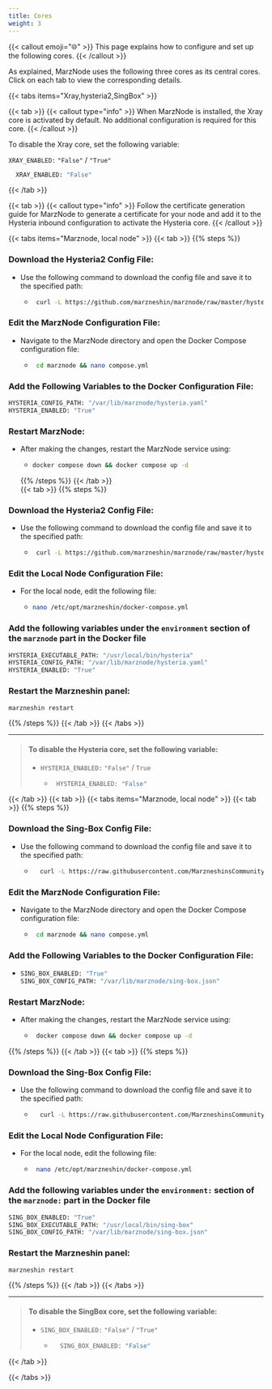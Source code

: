 ```yaml
---
title: Cores
weight: 3
---
```

{{< callout emoji="🌐" >}}
This page explains how to configure and set up the following cores.
{{< /callout >}}


As explained, MarzNode uses the following three cores as its central cores.
Click on each tab to view the corresponding details.


{{< tabs items="Xray,hysteria2,SingBox" >}}

{{< tab >}}
{{< callout type="info" >}}
When MarzNode is installed, the Xray core is activated by default. No additional configuration is required for this core.
{{< /callout >}}


To disable the Xray core, set the following variable:


  `XRAY_ENABLED:` `"False"` / `"True"`
 
```bash
  XRAY_ENABLED: "False"
 ```
 {{< /tab >}}

 {{< tab >}}
 {{< callout type="info" >}}
  Follow the certificate generation guide for MarzNode to generate a certificate for your node and add it to the Hysteria inbound configuration to activate the Hysteria core.
 {{< /callout >}}

{{< tabs items="Marznode, local node" >}}
{{< tab >}}
{{% steps %}}


### Download the Hysteria2 Config File:
*  Use the following command to download the config file and save it to the specified path:
    - ```bash
       curl -L https://github.com/marzneshin/marznode/raw/master/hysteria.yaml > /var/lib/marznode/hysteria.yaml
       ```
### Edit the MarzNode Configuration File:
* Navigate to the MarzNode directory and open the Docker Compose configuration file:
    - ```bash
       cd marznode && nano compose.yml
      ```
      
### Add the Following Variables to the Docker Configuration File:

  ```bash
HYSTERIA_CONFIG_PATH: "/var/lib/marznode/hysteria.yaml"  
HYSTERIA_ENABLED: "True"  
 ```

### Restart MarzNode:
* After making the changes, restart the MarzNode service using:

    - ```bash
      docker compose down && docker compose up -d
      ```
  {{% /steps %}}
  {{< /tab >}}  
  {{< tab >}}
  {{% steps %}}
  
### Download the Hysteria2 Config File:
*  Use the following command to download the config file and save it to the specified path:
    - ```bash
       curl -L https://github.com/marzneshin/marznode/raw/master/hysteria.yaml > /var/lib/marznode/hysteria.yaml
       ```
### Edit the Local Node Configuration File:
* For the local node, edit the following file:
    - ```bash
      nano /etc/opt/marzneshin/docker-compose.yml
      ```
### Add the following variables under the `environment` section of the `marznode` part in the Docker file


```bash
HYSTERIA_EXECUTABLE_PATH: "/usr/local/bin/hysteria"
HYSTERIA_CONFIG_PATH: "/var/lib/marznode/hysteria.yaml"
HYSTERIA_ENABLED: "True"
```

### Restart the Marzneshin panel:
```bash
marzneshin restart
```

{{% /steps %}}
  {{< /tab >}} 
{{< /tabs >}}
___

> #### To disable the Hysteria core, set the following variable:
> 
> * `HYSTERIA_ENABLED:` `"False"` / `True`
>    - ```bash
>       HYSTERIA_ENABLED: "False"  
>      ```
>

  {{< /tab >}}
  {{< tab >}}
  {{< tabs items="Marznode, local node" >}}
 {{< tab >}}
 {{% steps %}}
 
 ### Download the Sing-Box Config File:
  * Use the following command to download the config file and save it to the specified path:

     - ```bash
         curl -L https://raw.githubusercontent.com/MarzneshinsCommunity/files/refs/heads/main/sing-box.json > /var/lib/marznode/sing-box.json
         ```

### Edit the MarzNode Configuration File:
* Navigate to the MarzNode directory and open the Docker Compose configuration file:
    - ```bash
       cd marznode && nano compose.yml
        ```

### Add the Following Variables to the Docker Configuration File:
* ```bash
  SING_BOX_ENABLED: "True"
  SING_BOX_CONFIG_PATH: "/var/lib/marznode/sing-box.json"

   ```
### Restart MarzNode:
* After making the changes, restart the MarzNode service using:
    - ```bash
       docker compose down && docker compose up -d
        ```
{{% /steps %}}
{{< /tab >}}
{{< tab >}}
{{% steps %}}
 ### Download the Sing-Box Config File:
  * Use the following command to download the config file and save it to the specified path:

     - ```bash
         curl -L https://raw.githubusercontent.com/MarzneshinsCommunity/files/refs/heads/main/sing-box.json > /var/lib/marznode/sing-box.json
         ```
### Edit the Local Node Configuration File:
*  For the local node, edit the following file:
    - ```bash
       nano /etc/opt/marzneshin/docker-compose.yml
        ```
### Add the following variables under the `environment:` section of the `marznode:` part in the Docker file
```bash
SING_BOX_ENABLED: "True"
SING_BOX_EXECUTABLE_PATH: "/usr/local/bin/sing-box"
SING_BOX_CONFIG_PATH: "/var/lib/marznode/sing-box.json"
```

### Restart the Marzneshin panel:
```bash
marzneshin restart
```


{{% /steps %}}
{{< /tab >}}
{{< /tabs >}}
___

 >   #### To disable the SingBox core, set the following variable:
 >  * `SING_BOX_ENABLED:` `"False"` / `"True"`
 >       - ```bash
 >           SING_BOX_ENABLED: "False"
 >           ```

  
  {{< /tab >}}

  {{< /tabs >}}

